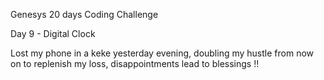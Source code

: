 Genesys 20 days Coding Challenge

Day 9 - Digital Clock

Lost my phone in a keke yesterday evening, doubling my hustle from now on to replenish my loss, disappointments lead to blessings !!